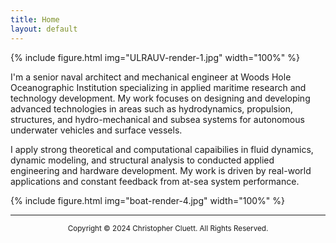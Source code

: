 ```yaml
---
title: Home
layout: default
---
```

{% include figure.html img="ULRAUV-render-1.jpg" width="100%" %}

I'm a senior naval architect and mechanical engineer at  Woods Hole Oceanographic Institution specializing in applied maritime research and technology development. My work focuses on designing and developing advanced technologies in areas such as hydrodynamics, propulsion, structures, and hydro-mechanical and subsea systems for autonomous underwater vehicles and surface vessels. 

I apply strong theoretical and computational capaibilies in fluid dynamics, dynamic modeling, and structural analysis to conducted applied engineering and hardware development. My work is driven by real-world applications and constant feedback from at-sea system performance.

{% include figure.html img="boat-render-4.jpg" width="100%" %}

---------
<p style="text-align: center;"> <sup>  Copyright © 2024 Christopher Cluett. All Rights Reserved. </sup> </p> 


<!---

{% include figure.html img="4knots,100rpm_1.JPG" width="100%" %}

## expertise
* Surface vessel and subsea vehicle design, analysis, and testing
* Design and fabrication of metal, plastic and composite structures for surface and subsea environments
* Electric powertrain design and analysis for marine vehicles
* Hydrodynamics of UUVs
* Solid and surface modeling
* Linear and non-linear FEA
* RANS CFD modeling
* 6DOF dynamic modeling of UUVs
* Tow tank testing and data acquisition
---> 
